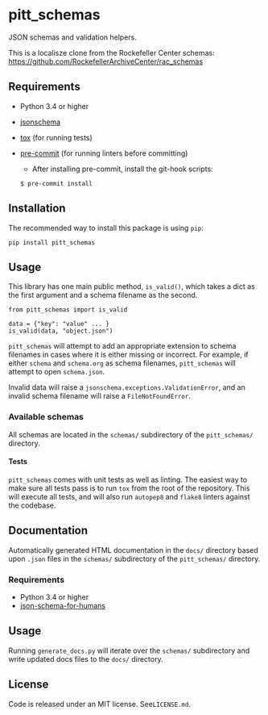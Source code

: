 # pitt_schemas

JSON schemas and validation helpers.

This is a localisze clone from the Rockefeller Center schemas: https://github.com/RockefellerArchiveCenter/rac_schemas

## Requirements
*   Python 3.4 or higher
*   [jsonschema](https://python-jsonschema.readthedocs.io/en/stable/)
*   [tox](https://tox.readthedocs.io/) (for running tests)
*   [pre-commit](https://pre-commit.com/) (for running linters before committing)
    *   After installing pre-commit, install the git-hook scripts:

    ```
    $ pre-commit install
    ```

## Installation

The recommended way to install this package is using `pip`:

```
pip install pitt_schemas
```

## Usage

This library has one main public method, `is_valid()`, which takes a dict as the first argument and a schema filename as the second.

```
from pitt_schemas import is_valid

data = {"key": "value" ... }
is_valid(data, "object.json")
```

`pitt_schemas` will attempt to add an appropriate extension to schema filenames in cases where it is either missing or incorrect. For example, if either `schema` and `schema.org` as schema filenames, `pitt_schemas` will attempt to open `schema.json`.

Invalid data will raise a `jsonschema.exceptions.ValidationError`, and an invalid schema filename will raise a `FileNotFoundError`.

### Available schemas

All schemas are located in the `schemas/` subdirectory of the `pitt_schemas/` directory.

#### Tests

`pitt_schemas` comes with unit tests as well as linting. The easiest way to make sure all tests pass is to run `tox` from the root of the repository. This will execute all tests, and will also run `autopep8` and `flake8` linters against the codebase.

## Documentation

Automatically generated HTML documentation in the `docs/` directory based upon `.json` files in the `schemas/` subdirectory of the `pitt_schemas/` directory.

### Requirements

*   Python 3.4 or higher
*   [json-schema-for-humans](https://github.com/coveooss/json-schema-for-humans)

## Usage

Running `generate_docs.py` will iterate over the `schemas/` subdirectory and write updated docs files to the `docs/` directory.

## License

Code is released under an MIT license. See`LICENSE.md`.
